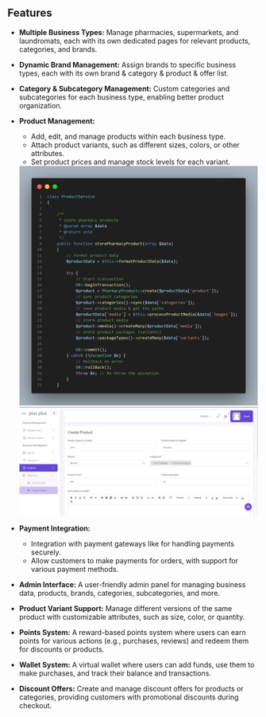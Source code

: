 ## Features

- **Multiple Business Types:** Manage pharmacies, supermarkets, and laundromats, each with its own dedicated pages for relevant products, categories, and brands.
- **Dynamic Brand Management:** Assign brands to specific business types, each with its own brand & category & product & offer list.
- **Category & Subcategory Management:** Custom categories and subcategories for each business type, enabling better product organization.
- **Product Management:** 
  - Add, edit, and manage products within each business type.
  - Attach product variants, such as different sizes, colors, or other attributes.
  - Set product prices and manage stock levels for each variant.
  
  <img src="https://raw.githubusercontent.com/NoahIIII/plusplus/main/screens/code1.png" width="600" />
  <img src="https://raw.githubusercontent.com/NoahIIII/plusplus/main/screens/Screen1.png" width="700" />

- **Payment Integration:** 
  - Integration with payment gateways like for handling payments securely.
  - Allow customers to make payments for orders, with support for various payment methods.
- **Admin Interface:** A user-friendly admin panel for managing business data, products, brands, categories, subcategories, and more.
- **Product Variant Support:** Manage different versions of the same product with customizable attributes, such as size, color, or quantity.
- **Points System:** A reward-based points system where users can earn points for various actions (e.g., purchases, reviews) and redeem them for discounts or products.
- **Wallet System:** A virtual wallet where users can add funds, use them to make purchases, and track their balance and transactions.
- **Discount Offers:** Create and manage discount offers for products or categories, providing customers with promotional discounts during checkout.
